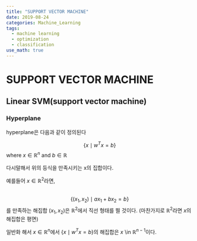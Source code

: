 ```yaml
---
title: "SUPPORT VECTOR MACHINE"
date: 2019-08-24
categories: Machine_Learning
tags:
  - machine learning
  - optimization
  - classification
use_math: true
---
```


# SUPPORT VECTOR MACHINE

## Linear SVM(support vector machine)

### Hyperplane

hyperplane은 다음과 같이 정의된다

$$\lbrace x \mid w^{T}x=b \rbrace$$
where $x \in \mathbb{R}^{n}$ and $b \in \mathbb{R}$

다시말해서 위의 등식을 만족시키는 x의 집합이다.

예를들어 $x \in \mathbb{R}^{2}$라면,<br><br>

$$\lbrace (x_{1},x_{2}) \mid ax_{1}+bx_{2}=b \rbrace$$를 만족하는 해집합 $(x_{1},x_{2})$은 $\mathbb{R}^{2}$에서 직선 형태를 띌 것이다.
(마찬가지로 $\mathbb{R}^{2}$라면 $x$의 해집합은 평면)

일반화 해서 $x \in \mathbb{R}^{n}$에서 $\lbrace x \mid w^{T}x=b \rbrace$의 해집합은 $x$ \in $\mathbb{R}^{n-1}$이다.
